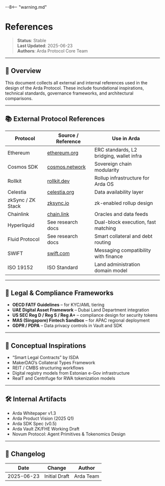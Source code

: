 --8<-- "warning.md"
# References

> **Status**: Stable  
> **Last Updated**: 2025-06-23  
> **Authors**: Arda Protocol Core Team

---

## 🧭 Overview

This document collects all external and internal references used in the design of the Arda Protocol. These include foundational inspirations, technical standards, governance frameworks, and architectural comparisons.

---

## 📚 External Protocol References

| Protocol         | Source / Reference                             | Use in Arda                            |
|------------------|--------------------------------------------------|----------------------------------------|
| Ethereum         | [ethereum.org](https://ethereum.org)           | ERC standards, L2 bridging, wallet infra |
| Cosmos SDK       | [cosmos.network](https://cosmos.network)       | Sovereign chain modularity             |
| Rollkit          | [rollkit.dev](https://rollkit.dev)             | Rollup infrastructure for Arda OS      |
| Celestia         | [celestia.org](https://celestia.org)           | Data availability layer                |
| zkSync / ZK Stack| [zksync.io](https://zksync.io)                 | zk-enabled rollup design               |
| Chainlink        | [chain.link](https://chain.link)               | Oracles and data feeds                 |
| Hyperliquid      | See research docs                              | Dual-block execution, fast matching    |
| Fluid Protocol   | See research docs                              | Smart collateral and debt routing      |
| SWIFT            | [swift.com](https://swift.com)                 | Messaging compatibility with finance   |
| ISO 19152        | ISO Standard                                   | Land administration domain model       |

---

## 🧱 Legal & Compliance Frameworks

- **OECD FATF Guidelines** – for KYC/AML tiering
- **UAE Digital Asset Framework** – Dubai Land Department integration
- **US SEC Reg D / Reg S / Reg A+** – compliance design for security tokens
- **MAS (Singapore) Fintech Sandbox** – for APAC regional deployment
- **GDPR / PDPA** – Data privacy controls in Vault and SDK

---

## 🧠 Conceptual Inspirations

- “Smart Legal Contracts” by ISDA
- MakerDAO’s Collateral Types Framework
- REIT / CMBS structuring workflows
- Digital registry models from Estonian e-Gov infrastructure
- RealT and Centrifuge for RWA tokenization models

---

## 🛠️ Internal Artifacts

- Arda Whitepaper v1.3
- Arda Product Vision (2025 Q1)
- Arda SDK Spec (v0.5)
- Arda Vault ZK/FHE Working Draft
- Novum Protocol: Agent Primitives & Tokenomics Design

---

## 🧭 Changelog

| Date       | Change           | Author     |
|------------|------------------|------------|
| 2025-06-23 | Initial Draft    | Arda Team  |
